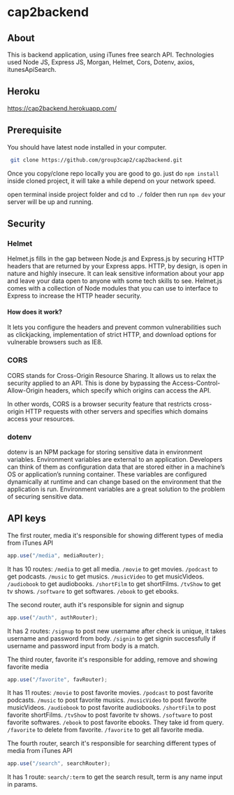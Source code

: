 # cap2backend

## About
This is backend application, using iTunes free search API. Technologies used Node JS, Express JS, Morgan, Helmet, Cors, Dotenv, axios, itunesApiSearch.

## Heroku
https://cap2backend.herokuapp.com/


## Prerequisite 
You should have latest node installed in your computer.

``` bash 
 git clone https://github.com/group3cap2/cap2backend.git
````

Once you copy/clone repo locally you are good to go. just do ```npm install``` inside cloned project, it will take a while depend on your network speed.

open terminal inside project folder and cd to ```./``` folder then run ```npm dev``` your server will be up and running.

## Security
### Helmet
Helmet.js fills in the gap between Node.js and Express.js by securing HTTP headers that are returned by your Express apps. HTTP, by design, is open in nature and highly insecure. It can leak sensitive information about your app and leave your data open to anyone with some tech skills to see.
Helmet.js comes with a collection of Node modules that you can use to interface to Express to increase the HTTP header security. 

#### How does it work? 
It lets you configure the headers and prevent common vulnerabilities such as clickjacking, implementation of strict HTTP, and download options for vulnerable browsers such as IE8.

### CORS
CORS stands for Cross-Origin Resource Sharing. It allows us to relax the security applied to an API. This is done by bypassing the Access-Control-Allow-Origin headers, which specify which origins can access the API.

In other words, CORS is a browser security feature that restricts cross-origin HTTP requests with other servers and specifies which domains access your resources.

### dotenv
dotenv is an NPM package for storing sensitive data in environment variables.
Environment variables are external to an application. Developers can think of them as configuration data that are stored either in a machine’s OS or application’s running container. These variables are configured dynamically at runtime and can change based on the environment that the application is run.
Environment variables are a great solution to the problem of securing sensitive data.

## API keys
The first router, media it's responsible for showing different types of media from iTunes API
``` javascript 
app.use("/media", mediaRouter);
````
It has 10 routes:
```/media``` to get all media. 
```/movie```  to get movies. 
```/podcast```  to get podcasts. 
```/music```  to get musics. 
```/musicVideo```  to get musicVideos. 
```/audiobook```  to get audiobooks. 
```/shortFilm```  to get shortFilms. 
```/tvShow```  to get tv shows. 
```/software```  to get softwares. 
```/ebook```  to get ebooks. 


The second router, auth it's responsible for signin and signup
``` javascript 
app.use("/auth", authRouter);
````
It has 2 routes: 
```/signup``` to post new username after check is unique, it takes username and password from body. 
```/signin``` to get signin successfully if username and password input from body is a match. 


The third router, favorite it's responsible for adding, remove and showing favorite media
``` javascript 
app.use("/favorite", favRouter);
````
It has 11 routes: 
```/movie```  to post favorite movies. 
```/podcast```  to post favorite podcasts. 
```/music```  to post favorite musics.
```/musicVideo```  to post favorite musicVideos. 
```/audiobook```  to post favorite audiobooks. 
```/shortFilm```  to post favorite shortFilms. 
```/tvShow```  to post favorite tv shows. 
```/software```  to post favorite softwares. 
```/ebook```  to post favorite ebooks. 
They take id from query. 
```/favorite``` to delete from favorite. 
```/favorite``` to get all favorite media. 


The fourth router, search it's responsible for searching different types of media from iTunes API
``` javascript 
app.use("/search", searchRouter);
````
It has 1 route: 
```search/:term``` to get the search result, term is any name input in params.



